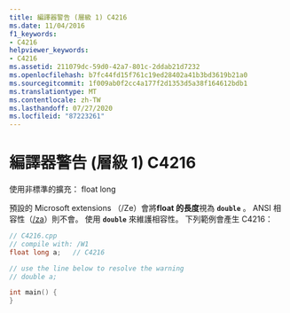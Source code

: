 ```yaml
---
title: 編譯器警告 (層級 1) C4216
ms.date: 11/04/2016
f1_keywords:
- C4216
helpviewer_keywords:
- C4216
ms.assetid: 211079dc-59d0-42a7-801c-2ddab21d7232
ms.openlocfilehash: b7fc44fd15f761c19ed28402a41b3bd3619b21a0
ms.sourcegitcommit: 1f009ab0f2cc4a177f2d1353d5a38f164612bdb1
ms.translationtype: MT
ms.contentlocale: zh-TW
ms.lasthandoff: 07/27/2020
ms.locfileid: "87223261"
---
```

# <a name="compiler-warning-level-1-c4216"></a>編譯器警告 (層級 1) C4216

使用非標準的擴充： float long

預設的 Microsoft extensions （/Ze）會將**float 的長度**視為 **`double`** 。 ANSI 相容性（[/za](../../build/reference/za-ze-disable-language-extensions.md)）則不會。 使用 **`double`** 來維護相容性。 下列範例會產生 C4216：

```cpp
// C4216.cpp
// compile with: /W1
float long a;   // C4216

// use the line below to resolve the warning
// double a;

int main() {
}
```
